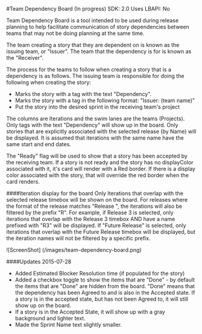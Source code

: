 #Team Dependency Board  (In progress)
SDK:  2.0
Uses LBAPI:  No

Team Dependency Board is a tool intended to be used during release planning to help facilitate communication
of story dependencies between teams that may not be doing planning at the same time.

The team creating a story that they are dependent on is known as the issuing team, or "Issuer".  The team that the dependency is for is known as the "Receiver".

The process for the teams to follow when creating a story that is a dependency is as follows.   The issuing team is responsible for doing the following when creating the story:

* Marks the story with a tag with the text "Dependency".
* Marks the story with a tag in the following format:  "Issuer: (team name)"
* Put the story into the desired sprint in the receiving team's project

The columns are Iterations and the swim lanes are the teams (Projects).
Only tags with the text "Dependency"  will show up in the board.
Only stories that are explicitly associated with the selected release (by Name) will be displayed.
It is assumed that iterations with the same name have the same start and end dates.

The "Ready" flag will be used to show that a story has been accepted by the receiving team.  If a story is not ready and the story has no displayColor associated with it,  it's card will render with a Red border.
If there is a display color associated with the story, that will override the red border when the card renders.

####Iteration display for the board
Only Iterations that overlap with the selected release timebox will be shown on the board.
For releases where the format of the release matches "Release <number>", the iterations will also be filtered by the prefix "R<number>".
For example, if Release 3 is selected, only iterations that overlap with the Release 3 timebox AND have a name prefixed with "R3" will be displayed.
If "Future Release" is selected, only iterations that overlap with the Future Release timebox will be displayed, but the iteration names will not be filtered by a specific prefix.

![ScreenShot] (/images/team-dependency-board.png)

####Updates 2015-07-28
*  Added Estimated Blocker Resolution time (if populated for the story)
*  Added a checkbox toggle to show the items that are "Done" - by default the items that are "Done" are hidden from the board.  "Done" means that the dependency has been Agreed to and is also in the Accepted state.  If a story is in the accepted state, but has not been Agreed to, it will still show up on the board.  
*  If a story is in the Accepted State, it will show up with a gray background and lighter text.  
*  Made the Sprint Name text slightly smaller.  